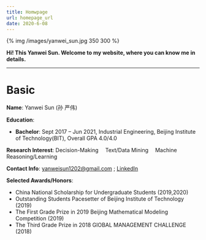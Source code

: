 ```yaml
---
title: Homwpage
url: homepage_url
date: 2020-6-08
---
```


{% img /images/yanwei_sun.jpg 350 300 %}

**Hi!  This Yanwei Sun. Welcome to my website, where you can know me in details.**
___

# Basic
**Name**:   Yanwei Sun (孙  严伟)

**Education**: 
- **Bachelor**: Sept 2017 – Jun 2021, Industrial Engineering, Beijing Institute of Technology(BIT), Overall GPA 4.0/4.0

**Research Interest**: Decision-Making&emsp; Text/Data Mining&emsp; Machine Reasoning/Learning

**Contact Info**: yanweisun1202@gmail.com ; [LinkedIn](http://www.linkedin.com/in/yanwei-sun-2b28101a6/)

**Selected Awards/Honors**:

- China National Scholarship for Undergraduate Students (2019,2020)
- Outstanding Students Pacesetter of Beijing Institute of Technology (2019)
- The First Grade Prize in 2019 Beijing Mathematical Modeling Competition (2019)
- The Third Grade Prize in 2018 GlOBAL MANAGEMENT CHALLENGE (2018)


